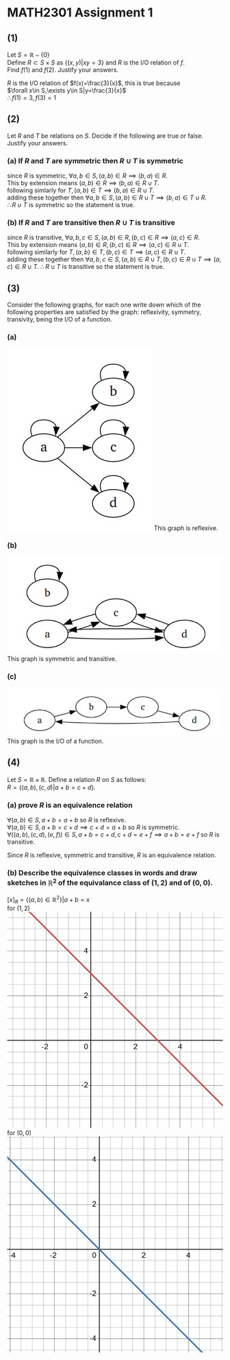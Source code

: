 <script type="text/javascript" 
  src="http://cdn.mathjax.org/mathjax/latest/MathJax.js?config=TeX-AMS-MML_HTMLorMML">
</script>
<script type="text/x-mathjax-config">
  MathJax.Hub.Config({ tex2jax: {inlineMath: [['$', '$']]}, messageStyle: "none" });
</script>

# MATH2301 Assignment 1
## (1)
Let $S=\mathbb{R}-\{0\}$ \
Define $R\subset S\times S$ as $\{(x,y)|xy=3\}$ and $R$ is the I/O relation of $f$. \
Find $f(1)$ and $f(2)$. Justify your answers. 

$R$ is the I/O relation of $f(x)=\frac{3}{x}$, this is true because\
$\forall x\in S,\exists y\in S|y=\frac{3}{x}$\
$\therefore f(1)=3, f(3)=1$
## (2)
Let $R$ and $T$ be relations on $S$. Decide if the following are true or false. Justify your answers.
### (a) If $R$ and $T$ are symmetric then $R\cup T$ is symmetric
since $R$ is symmetric, $\forall a,b\in S,(a,b)\in R\implies (b,a)\in R$.\
This by extension means $(a,b)\in R \implies (b,a)\in R\cup T$. \
following simlarly for $T, (a,b)\in T \implies (b,a)\in R\cup T$.\
adding these together then $\forall a,b\in S,(a,b)\in R\cup T\implies(b,a)\in T\cup R$.\
$\therefore R\cup T$ is symmetric so the statement is true.
### (b) If $R$ and $T$ are transitive then $R \cup T$ is transitive
since $R$ is transitive, $\forall a,b,c\in S, (a,b)\in R, (b,c)\in R \implies (a,c)\in R$.\
This by extension means $(a,b)\in R,(b,c)\in R \implies (a,c)\in R\cup T$. \
following similarly for $T, (a,b)\in T,(b,c)\in T \implies (a,c)\in R\cup T$.\
adding these together then $\forall a,b,c\in S, (a,b)\in R\cup T, (b,c)\in R\cup T \implies (a,c)\in R\cup T$.
$\therefore R\cup T$ is transitive so the statement is true.
## (3) 
Consider the following graphs, for each one write down which of the following properties are satisfied by the graph: reflexivity, symmetry, transivity, being the I/O of a function.
### (a)
![alt text](<assignment 1/image.png>)
This graph is reflexive.
### (b)
![alt text](<assignment 1/image-1.png>)This graph is symmetric and transitive.
### (c)
![alt text](<assignment 1/image-2.png>)
This graph is the I/O of a function.
## (4)
Let $S=\mathbb{R}\times\mathbb{R}$. Define a relation $R$ on $S$ as follows:\
$R=\{(a,b),(c,d)|a+b=c+d\}$.
### (a) prove $R$ is an equivalence relation
$\forall(a,b)\in S, a+b=a+b$ so $R$ is reflexive.\
$\forall(a,b)\in S, a+b=c+d\implies c+d=a+b$ so $R$ is symmetric.\
$\forall ((a,b),(c,d),(e,f))\in S, a+b=c+d, c+d=e+f\implies a+b=e+f$ so $R$ is transitive.

Since $R$ is reflexive, symmetric and transitive, $R$ is an equivalence relation.
### (b) Describe the equivalence classes in words and draw sketches in $\mathbb{R}^2$ of the equivalance class of $(1,2)$ and of $(0,0)$.
$[x]_R=\{(a,b)\in\mathbb{R}^2\}|a+b=x$\
for $(1,2)$
![alt text](<assignment 1/desmos-graph.png>)
for $(0,0)$
![alt text](<assignment 1/desmos-graph(1).png>)